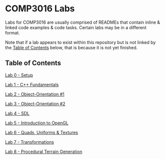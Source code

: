 # COMP3016 Labs
Labs for COMP3016 are usually comprised of READMEs that contain inline & linked code examples & code tasks. Certain labs may be in a different format.

Note that if a lab appears to exist within this repository but is not linked by the [Table of Contents](#table-of-contents) below, that is because it is not yet finished.

## Table of Contents
[Lab 0 - Setup](/Lab0/README.md)

[Lab 1 - C++ Fundamentals](/Lab1/README.md)

[Lab 2 - Object-Orientation #1](/Lab2/README.md)

[Lab 3 - Object-Orientation #2](/Lab3/README.md)

[Lab 4 - SDL](/Lab4/README.md)

[Lab 5 - Introduction to OpenGL](/Lab5/README.md)

[Lab 6 - Quads, Uniforms & Textures](/Lab6/README.md)

[Lab 7 - Transformations](/Lab7/README.md)

[Lab 8 - Procedural Terrain Generation](/Lab8/README.md)